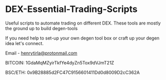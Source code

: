 # DEX-Essential-Trading-Scripts
Useful scripts to automate trading on different DEX.
These tools are mostly the ground up to build degen-tools 

If you need help to set-up your own degen tool box or craft up your degen idea let's connect.

Email - henrytirla@protonmail.com


BITCOIN: 1GdaMqMZyirTkfYe4dyZn5Tox9dVJmT21Z

BSC/ETH: 0x9B28885d2FC47C9156601411Dd0d8009D2cC362A





